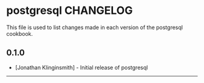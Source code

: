 postgresql CHANGELOG
====================

This file is used to list changes made in each version of the postgresql cookbook.

0.1.0
-----
- [Jonathan Klinginsmith] - Initial release of postgresql

- - -
